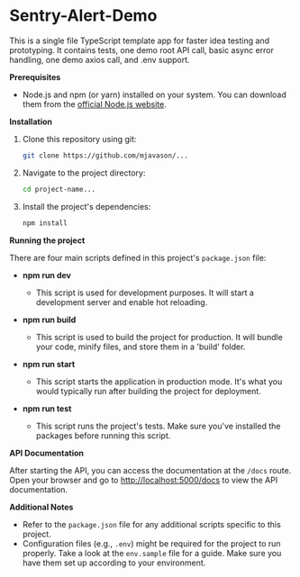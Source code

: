 # Sentry-Alert-Demo

This is a single file TypeScript template app for faster idea testing and prototyping. It contains tests, one demo root API call, basic async error handling, one demo axios call, and .env support.

**Prerequisites**

- Node.js and npm (or yarn) installed on your system. You can download them from the [official Node.js website](https://nodejs.org).

**Installation**

1. Clone this repository using git:

   ```bash
   git clone https://github.com/mjavason/...
   ```

2. Navigate to the project directory:

   ```bash
   cd project-name...
   ```

3. Install the project's dependencies:

   ```bash
   npm install
   ```

**Running the project**

There are four main scripts defined in this project's `package.json` file:

- **npm run dev**

  - This script is used for development purposes. It will start a development server and enable hot reloading.

- **npm run build**

  - This script is used to build the project for production. It will bundle your code, minify files, and store them in a 'build' folder.

- **npm run start**

  - This script starts the application in production mode. It's what you would typically run after building the project for deployment.

- **npm run test**
  - This script runs the project's tests. Make sure you've installed the packages before running this script.

**API Documentation**

After starting the API, you can access the documentation at the `/docs` route. Open your browser and go to [http://localhost:5000/docs](http://localhost:5000/docs) to view the API documentation.

**Additional Notes**

- Refer to the `package.json` file for any additional scripts specific to this project.
- Configuration files (e.g., `.env`) might be required for the project to run properly. Take a look at the `env.sample` file for a guide. Make sure you have them set up according to your environment.
